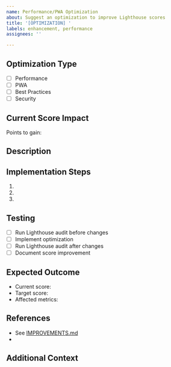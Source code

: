 ```yaml
---
name: Performance/PWA Optimization
about: Suggest an optimization to improve Lighthouse scores
title: '[OPTIMIZATION] '
labels: enhancement, performance
assignees: ''

---
```


## Optimization Type
<!-- Check the relevant category -->
- [ ] Performance
- [ ] PWA
- [ ] Best Practices
- [ ] Security

## Current Score Impact
<!-- How many Lighthouse points will this gain? -->
Points to gain: 

## Description
<!-- Clear description of the optimization -->

## Implementation Steps
<!-- How should this be implemented? -->
1. 
2. 
3. 

## Testing
<!-- How can we verify this improvement? -->
- [ ] Run Lighthouse audit before changes
- [ ] Implement optimization
- [ ] Run Lighthouse audit after changes
- [ ] Document score improvement

## Expected Outcome
<!-- What specific metrics should improve? -->
- Current score: 
- Target score: 
- Affected metrics: 

## References
<!-- Link to IMPROVEMENTS.md section or external resources -->
- See [IMPROVEMENTS.md](../../IMPROVEMENTS.md#)
- 

## Additional Context
<!-- Any other relevant information -->